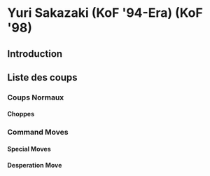 # Yuri Sakazaki (KoF '94-Era) (KoF '98)

## Introduction

## Liste des coups

### Coups Normaux

#### Choppes

### Command Moves

#### Special Moves

#### Desperation Move
